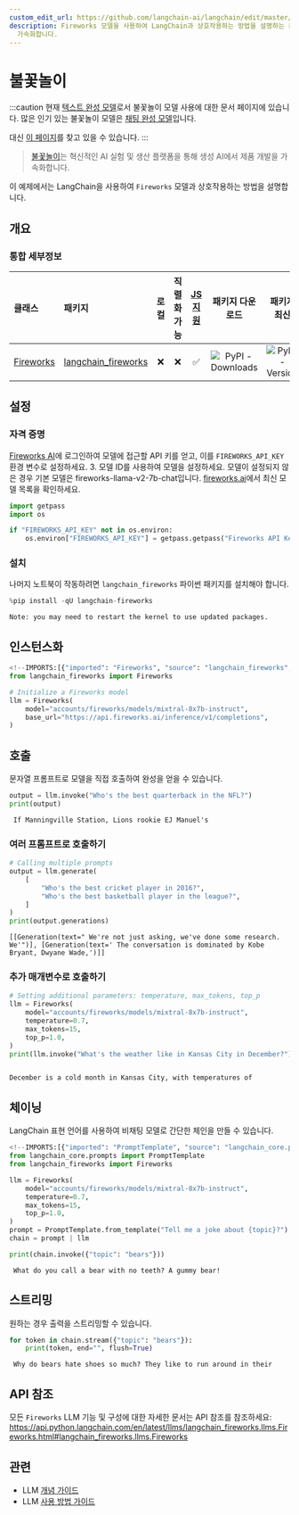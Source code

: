 ```yaml
---
custom_edit_url: https://github.com/langchain-ai/langchain/edit/master/docs/docs/integrations/llms/fireworks.ipynb
description: Fireworks 모델을 사용하여 LangChain과 상호작용하는 방법을 설명하는 문서입니다. 생성 AI를 통한 제품 개발을
  가속화합니다.
---
```


# 불꽃놀이

:::caution
현재 [텍스트 완성 모델](/docs/concepts/#llms)로서 불꽃놀이 모델 사용에 대한 문서 페이지에 있습니다. 많은 인기 있는 불꽃놀이 모델은 [채팅 완성 모델](/docs/concepts/#chat-models)입니다.

대신 [이 페이지](/docs/integrations/chat/fireworks/)를 찾고 있을 수 있습니다.
:::

> [불꽃놀이](https://app.fireworks.ai/)는 혁신적인 AI 실험 및 생산 플랫폼을 통해 생성 AI에서 제품 개발을 가속화합니다.

이 예제에서는 LangChain을 사용하여 `Fireworks` 모델과 상호작용하는 방법을 설명합니다.

## 개요
### 통합 세부정보

| 클래스 | 패키지 | 로컬 | 직렬화 가능 | [JS 지원](https://js.langchain.com/v0.1/docs/integrations/llms/fireworks/) | 패키지 다운로드 | 패키지 최신 |
| :--- | :--- | :---: | :---: |  :---: | :---: | :---: |
| [Fireworks](https://api.python.langchain.com/en/latest/llms/langchain_fireworks.llms.Fireworks.html#langchain_fireworks.llms.Fireworks) | [langchain_fireworks](https://api.python.langchain.com/en/latest/fireworks_api_reference.html) | ❌ | ❌ | ✅ | ![PyPI - Downloads](https://img.shields.io/pypi/dm/langchain_fireworks?style=flat-square&label=%20) | ![PyPI - Version](https://img.shields.io/pypi/v/langchain_fireworks?style=flat-square&label=%20) |

## 설정

### 자격 증명

[Fireworks AI](http://fireworks.ai)에 로그인하여 모델에 접근할 API 키를 얻고, 이를 `FIREWORKS_API_KEY` 환경 변수로 설정하세요.
3. 모델 ID를 사용하여 모델을 설정하세요. 모델이 설정되지 않은 경우 기본 모델은 fireworks-llama-v2-7b-chat입니다. [fireworks.ai](https://fireworks.ai)에서 최신 모델 목록을 확인하세요.

```python
import getpass
import os

if "FIREWORKS_API_KEY" not in os.environ:
    os.environ["FIREWORKS_API_KEY"] = getpass.getpass("Fireworks API Key:")
```


### 설치

나머지 노트북이 작동하려면 `langchain_fireworks` 파이썬 패키지를 설치해야 합니다.

```python
%pip install -qU langchain-fireworks
```

```output
Note: you may need to restart the kernel to use updated packages.
```

## 인스턴스화

```python
<!--IMPORTS:[{"imported": "Fireworks", "source": "langchain_fireworks", "docs": "https://api.python.langchain.com/en/latest/llms/langchain_fireworks.llms.Fireworks.html", "title": "Fireworks"}]-->
from langchain_fireworks import Fireworks

# Initialize a Fireworks model
llm = Fireworks(
    model="accounts/fireworks/models/mixtral-8x7b-instruct",
    base_url="https://api.fireworks.ai/inference/v1/completions",
)
```


## 호출

문자열 프롬프트로 모델을 직접 호출하여 완성을 얻을 수 있습니다.

```python
output = llm.invoke("Who's the best quarterback in the NFL?")
print(output)
```

```output
 If Manningville Station, Lions rookie EJ Manuel's
```

### 여러 프롬프트로 호출하기

```python
# Calling multiple prompts
output = llm.generate(
    [
        "Who's the best cricket player in 2016?",
        "Who's the best basketball player in the league?",
    ]
)
print(output.generations)
```

```output
[[Generation(text=" We're not just asking, we've done some research. We'")], [Generation(text=' The conversation is dominated by Kobe Bryant, Dwyane Wade,')]]
```

### 추가 매개변수로 호출하기

```python
# Setting additional parameters: temperature, max_tokens, top_p
llm = Fireworks(
    model="accounts/fireworks/models/mixtral-8x7b-instruct",
    temperature=0.7,
    max_tokens=15,
    top_p=1.0,
)
print(llm.invoke("What's the weather like in Kansas City in December?"))
```

```output

December is a cold month in Kansas City, with temperatures of
```

## 체이닝

LangChain 표현 언어를 사용하여 비채팅 모델로 간단한 체인을 만들 수 있습니다.

```python
<!--IMPORTS:[{"imported": "PromptTemplate", "source": "langchain_core.prompts", "docs": "https://api.python.langchain.com/en/latest/prompts/langchain_core.prompts.prompt.PromptTemplate.html", "title": "Fireworks"}, {"imported": "Fireworks", "source": "langchain_fireworks", "docs": "https://api.python.langchain.com/en/latest/llms/langchain_fireworks.llms.Fireworks.html", "title": "Fireworks"}]-->
from langchain_core.prompts import PromptTemplate
from langchain_fireworks import Fireworks

llm = Fireworks(
    model="accounts/fireworks/models/mixtral-8x7b-instruct",
    temperature=0.7,
    max_tokens=15,
    top_p=1.0,
)
prompt = PromptTemplate.from_template("Tell me a joke about {topic}?")
chain = prompt | llm

print(chain.invoke({"topic": "bears"}))
```

```output
 What do you call a bear with no teeth? A gummy bear!
```

## 스트리밍

원하는 경우 출력을 스트리밍할 수 있습니다.

```python
for token in chain.stream({"topic": "bears"}):
    print(token, end="", flush=True)
```

```output
 Why do bears hate shoes so much? They like to run around in their
```

## API 참조

모든 `Fireworks` LLM 기능 및 구성에 대한 자세한 문서는 API 참조를 참조하세요: https://api.python.langchain.com/en/latest/llms/langchain_fireworks.llms.Fireworks.html#langchain_fireworks.llms.Fireworks

## 관련

- LLM [개념 가이드](/docs/concepts/#llms)
- LLM [사용 방법 가이드](/docs/how_to/#llms)
